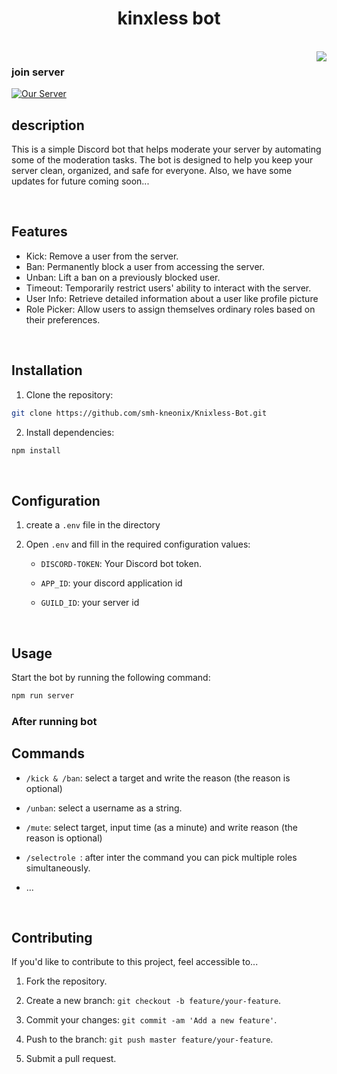
<h1 align="center">kinxless bot</h1> 

<br>

    
  <img align="right" src="https://cdn.discordapp.com/avatars/1114936505501229097/d38b8c2f433a4eda9bb65d6df6a89804.png?size=240">

 


  ### join server

  [![Our Server](https://dcbadge.vercel.app/api/server/WJbr2xHuZe?style=flat-square&theme=discord-inverted)](https://discord.gg/WJbr2xHuZe?style=flat-square&theme=discord-inverted)
  

  

  


## description

This is a simple Discord bot that helps moderate your server by automating some of the moderation tasks. The bot is designed to help you keep your server clean, organized, and safe for everyone.
Also, we have some updates for future coming soon...

<br>

## Features

-   Kick: Remove a user from the server.
-   Ban: Permanently block a user from accessing the server.
-   Unban: Lift a ban on a previously blocked user.
-   Timeout: Temporarily restrict users' ability to interact with the server.
-   User Info: Retrieve detailed information about a user like profile picture
-   Role Picker: Allow users to assign themselves ordinary roles based on their preferences.

<br>

## Installation

1. Clone the repository:

```bash
git clone https://github.com/smh-kneonix/Knixless-Bot.git
```

2. Install dependencies:

```bash
npm install
```

<br>

## Configuration

1. create a `.env` file in the directory
2. Open `.env` and fill in the required configuration values:

    - `DISCORD-TOKEN`: Your Discord bot token.

    - `APP_ID`: your discord application id

    - `GUILD_ID`: your server id

<br>

## Usage

Start the bot by running the following command:

```bash
npm run server
```

### After running bot

## Commands

-   `/kick & /ban`: select a target and write the reason (the reason is optional)

-   `/unban`: select a username as a string.

-   `/mute`: select target, input time (as a minute) and write reason (the reason is optional)

-   `/selectrole `: after inter the command you can pick multiple roles simultaneously.
-   ...

<br>

## Contributing

If you'd like to contribute to this project, feel accessible to...

1. Fork the repository.
2. Create a new branch: `git checkout -b feature/your-feature`.

3. Commit your changes: `git commit -am 'Add a new feature'`.

4. Push to the branch: `git push master feature/your-feature`.
5. Submit a pull request.

